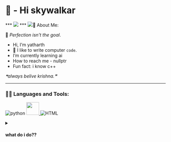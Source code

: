 <!-- Copyright by YATHARTH (Darth-Vader-commander) 2025 - Present. All Rights Reserved. -->
<h1>👋 - Hi skywalkar</h1>
***
<img src="https://readme-typing-svg.demolab.com?font=Fira+Code&size=50&duration=1500&pause=2000&color=20F77B&width=850&height=100&lines=welcome+to+death star;Everything+is+deadly;Thank+you.">
***
<img src="https://readme-typing-svg.demolab.com?
***

## 💫 About Me:<br>
🔭 _Perfection isn't the goal_.<br>
-  Hi, I’m yatharth<br>
- 👀  I like to write computer `code`.<br>
-  I’m currently learning ai<br>
-  How to reach me - nullptr<br>
-  Fun fact: i know c++<br>


<!--STARTS_HERE_QUOTE_README-->
<i>❝always belive krishna.❞</i>
<!--ENDS_HERE_QUOTE_README-->

***
<h3 align="left" title="...and I'm not happy to see you here :)">🧑‍💻 Languages and Tools: </h3>
    <p align="left"> 
            <img src="https://cdn.jsdelivr.net/gh/offensive-vk/Icons@master/python/python-original.svg" alt="python" width="40" height="40" /> </a> 
        <a href="https://github.com/" target="_blank" rel="noreferrer">
            <img src="https://cdn.jsdelivr.net/gh/offensive-vk/Icons@master/github/github-original.svg" height="40" width="40" /> </a>
            <img src="https://upload.wikimedia.org/wikipedia/commons/thumb/6/61/HTML5_logo_and_wordmark.svg/220px-HTML5_logo_and_wordmark.svg.png" height="40" width="40" alt="HTML">
                </p>
                <details>
                <hr>
    <a href="https://github.com/Darth-Vader-commander">
  <summary><h4>💻 Click here to See Cool ships⬇️</h4></summary>
<h1 align="center">Work in progress</h1>
<p align="center">Other features are in progress, feel free to follow me to discover them.</p>
<p align="center">
  <img align="center" src="https://o.charles-chrismann.fr/trigger" alt="work in progress" width="256" />
</p>
 <summary><h4>💻Wanna see some cool stuff??⬇️</h4></summary>
    <a href="https://github.com/hiddenuser-sk">
       <picture>
        <source media="(prefers-color-scheme: dark)" srcset="https://ssr-contributions-svg.vercel.app/_/Darth-Vader-commander?chart=3dbar&gap=0.6&scale=2&flatten=2&animation=wave&animation_duration=4&animation_delay=0.06&animation_amplitude=24&animation_frequency=0.1&animation_wave_center=0_3&format=svg&weeks=34&theme=native&dark=true">
        <source media="(prefers-color-scheme: light)" srcset="https://ssr-contributions-svg.vercel.app/_/Darth-Vader-commander?chart=3dbar&gap=0.6&scale=2&flatten=2&animation=wave&animation_duration=4&animation_delay=0.06&animation_amplitude=24&animation_frequency=0.1&animation_wave_center=0_3&format=svg&weeks=34&theme=native">
        <img alt="" src="[https://ssr-contributions-svg.vercel.app/_/offensive-vk?chart=3dbar&flatten=1&weeks=40&animation=wave&format=svg&gap=0.6&animation_frequency=0.2&animation_amplitude=20&theme=pink](https://ssr-contributions-svg.vercel.app/_/hiddenuser-sk?chart=3dbar&gap=0.6&scale=2&flatten=2&animation=wave&animation_duration=4&animation_delay=0.06&animation_amplitude=24&animation_frequency=0.1&animation_wave_center=0_3&format=svg&weeks=34&theme=native)">
      </picture>
    </a>
    ***
<details>
    <summary><h4>🐍 Do you like battle ships? ✅</h4></summary>
    <div align="center">
      <picture>
        <source media="(prefers-color-scheme: dark)" srcset="https://github.com/offensive-vk/offensive-vk/blob/master/assets/github-snake-dark.svg" height=250 width=850 alt="snake" />
        <source media="(prefers-color-scheme: light)" srcset="https://github.com/offensive-vk/offensive-vk/blob/master/assets/github-snake-light.svg" height=250 width=850 alt="snake" />
        <img src="https://github.com/offensive-vk/offensive-vk/blob/master/assets/github-snake.gif" height=250 width=850 alt="snake" />
     </picture>
    </div>
</details>
         <summary><h4>what do i do??</h4></summary>
        ctrl + c<br>
        ctrl+v
<p align="center">
  <i>&copy; <a href="https://github.com/Darth-Vader-commander/">yatharth </a> 2024 - Present</i><br>
  <i>Licensed under <a href="https://mit-license.org/">MIT</a></i><br>
  <img src="https://i.ibb.co/4KtpYxb/octocat-clean-mini.png" /><br>
  <kbd>Thanks for visiting :)</kbd>
    <p align="center">
  <a href="https://github.com/hiddenuser-sk">See ya <3</a>
</p>
</p>

<!-- Copyright by YATHARTH (Darth-Vader-commander) 2024 - Present. All Rights Reserved. -->
